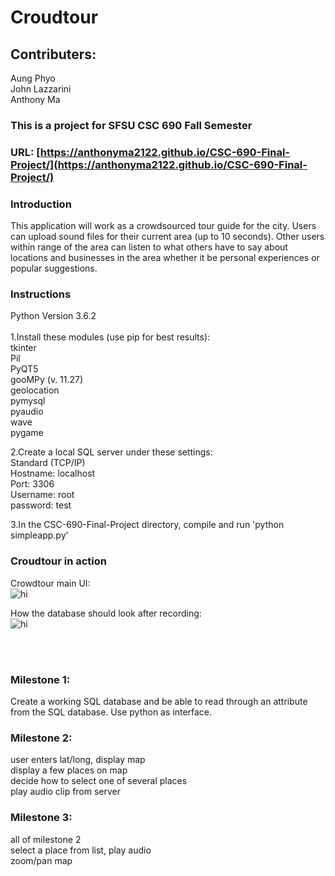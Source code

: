 # Croudtour
## Contributers: <br>
Aung Phyo <br/>
John Lazzarini <br/>
Anthony Ma <br/>

### This is a project for SFSU CSC 690 Fall Semester
### URL: [https://anthonyma2122.github.io/CSC-690-Final-Project/](https://anthonyma2122.github.io/CSC-690-Final-Project/)


### Introduction
This application will work as a crowdsourced tour guide for the city. Users can upload sound files for their current area (up to 10 seconds). Other users within range of the area can listen to what others have to say about locations and businesses in the area whether it be personal experiences or popular suggestions.


### Instructions <br>
Python Version 3.6.2 <br>
<br>
1.Install these modules (use pip for best results):<br>
tkinter <br>
Pil <br>
PyQT5 <br>
gooMPy (v. 11.27) <br>
geolocation <br>
pymysql <br>
pyaudio <br>
wave <br>
pygame <br>

2.Create a local SQL server under these settings: <br>
Standard (TCP/IP) <br>
Hostname: localhost <br>
Port: 3306 <br>
Username: root <br>
password: test <br>


3.In the CSC-690-Final-Project directory, compile and run 'python simpleapp.py' <br>

### Croudtour in action

Crowdtour main UI:<br>
<img src="https://github.com/AnthonyMa2122/CSC-690-Final-Project/blob/master/images/SearchedHybridView.png" alt="hi" class="inline"/><br />

How the database should look after recording: <br>
<img src="https://github.com/AnthonyMa2122/CSC-690-Final-Project/blob/master/images/WorkbenchSQL.png" alt="hi" class="inline"/><br />

<br><br>
### Milestone 1:
Create a working SQL database and be able to read through an attribute from the SQL database. Use python as interface.

### Milestone 2:
user enters lat/long, display map <br>
display a few places on map <br>
decide how to select one of several places <br>
play audio clip from server

### Milestone 3:
all of milestone 2 <br>
select a place from list, play audio <br>
zoom/pan map <br>

